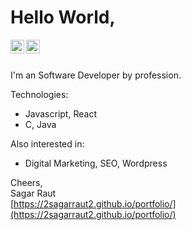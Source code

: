 # Hello World,

<a href="https://www.linkedin.com/in/2sagarraut2">
  <img align="left" alt="Sagar Raut - LinkedIn" width="22px" src="https://cdn.jsdelivr.net/npm/simple-icons@v3/icons/linkedin.svg"/>
</a>
<a href="https://www.linkedin.com/in/2sagarraut2">
  <img align="left" alt="Sagar Raut - Gmail" width="22px" src="https://cdn.jsdelivr.net/npm/simple-icons@3.13.0/icons/gmail.svg"/>
</a>
<br />
<br />

I'm an Software Developer by profession.

Technologies:
- Javascript, React
- C, Java

Also interested in:
- Digital Marketing, SEO, Wordpress

Cheers,  
Sagar Raut  
[https://2sagarraut2.github.io/portfolio/](https://2sagarraut2.github.io/portfolio/)
